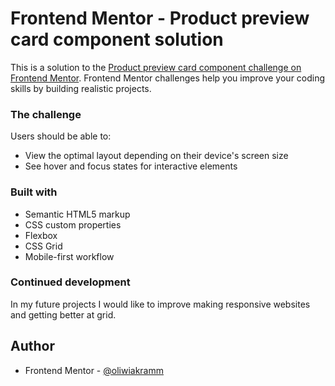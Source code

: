 # Frontend Mentor - Product preview card component solution

This is a solution to the [Product preview card component challenge on Frontend Mentor](https://www.frontendmentor.io/challenges/product-preview-card-component-GO7UmttRfa). Frontend Mentor challenges help you improve your coding skills by building realistic projects.

### The challenge

Users should be able to:

- View the optimal layout depending on their device's screen size
- See hover and focus states for interactive elements

### Built with

- Semantic HTML5 markup
- CSS custom properties
- Flexbox
- CSS Grid
- Mobile-first workflow

### Continued development

In my future projects I would like to improve making responsive websites and getting better at grid.

## Author

- Frontend Mentor - [@oliwiakramm](https://www.frontendmentor.io/profile/oliwiakramm)
